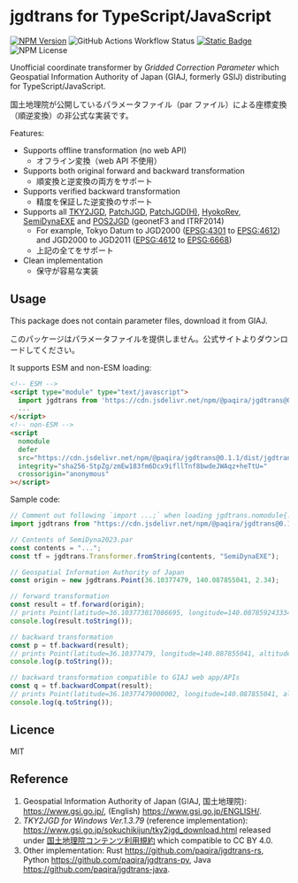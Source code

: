 # jgdtrans for TypeScript/JavaScript

[![NPM Version](https://img.shields.io/npm/v/%40paqira%2Fjgdtrans?logo=npm)](https://www.npmjs.com/package/@paqira/jgdtrans)
![GitHub Actions Workflow Status](https://img.shields.io/github/actions/workflow/status/paqira/jgdtrans-js/ci.yaml?logo=GitHub)
[![Static Badge](https://img.shields.io/badge/doc-passing-default)](https://paqira.github.io/jgdtrans-js/)
![NPM License](https://img.shields.io/npm/l/%40paqira%2Fjgdtrans)

Unofficial coordinate transformer by _Gridded Correction Parameter_
which Geospatial Information Authority of Japan (GIAJ, formerly GSIJ) distributing
for TypeScript/JavaScript.

国土地理院が公開しているパラメータファイル（par ファイル）による座標変換（順逆変換）の非公式な実装です。

Features:

- Supports offline transformation (no web API)
  - オフライン変換（web API 不使用）
- Supports both original forward and backward transformation
  - 順変換と逆変換の両方をサポート
- Supports verified backward transformation
  - 精度を保証した逆変換のサポート
- Supports all [TKY2JGD], [PatchJGD], [PatchJGD(H)], [HyokoRev], [SemiDynaEXE]
  and [POS2JGD] (geonetF3 and ITRF2014)
  - For example, Tokyo Datum to JGD2000 ([EPSG:4301] to [EPSG:4612])
    and JGD2000 to JGD2011 ([EPSG:4612] to [EPSG:6668])
  - 上記の全てをサポート
- Clean implementation
  - 保守が容易な実装

[TKY2JGD]: https://www.gsi.go.jp/sokuchikijun/tky2jgd.html
[PatchJGD]: https://vldb.gsi.go.jp/sokuchi/surveycalc/patchjgd/index.html
[PatchJGD(H)]: https://vldb.gsi.go.jp/sokuchi/surveycalc/patchjgd_h/index.html
[HyokoRev]: https://vldb.gsi.go.jp/sokuchi/surveycalc/hyokorev/hyokorev.html
[SemiDynaEXE]: https://vldb.gsi.go.jp/sokuchi/surveycalc/semidyna/web/index.html
[POS2JGD]: https://positions.gsi.go.jp/cdcs
[EPSG:4301]: https://epsg.io/4301
[EPSG:4612]: https://epsg.io/4612
[EPSG:6668]: https://epsg.io/6668

## Usage

This package does not contain parameter files, download it from GIAJ.

このパッケージはパラメータファイルを提供しません。公式サイトよりダウンロードしてください。

It supports ESM and non-ESM loading:

```html
<!-- ESM -->
<script type="module" type="text/javascript">
  import jgdtrans from 'https://cdn.jsdelivr.net/npm/@paqira/jgdtrans@0.1.1/dist/jgdtrans.js';
  ...
</script>
<!-- non-ESM -->
<script
  nomodule
  defer
  src="https://cdn.jsdelivr.net/npm/@paqira/jgdtrans@0.1.1/dist/jgdtrans.nomodule.min.js"
  integrity="sha256-StpZg/zmEw183fm6Dcx9ifllTnf8bwdeJWAqz+heTtU="
  crossorigin="anonymous"
></script>
```

Sample code:

```javascript
// Comment out following `import ...;` when loading jgdtrans.nomodule{.min}.js
import jgdtrans from "https://cdn.jsdelivr.net/npm/@paqira/jgdtrans@0.1.1/dist/jgdtrans.js";

// Contents of SemiDyna2023.par
const contents = "...";
const tf = jgdtrans.Transformer.fromString(contents, "SemiDynaEXE");

// Geospatial Information Authority of Japan
const origin = new jgdtrans.Point(36.10377479, 140.087855041, 2.34);

// forward transformation
const result = tf.forward(origin);
// prints Point(latitude=36.103773017086695, longitude=140.08785924333452, altitude=2.4363138578103)
console.log(result.toString());

// backward transformation
const p = tf.backward(result);
// prints Point(latitude=36.10377479, longitude=140.087855041, altitude=2.34)
console.log(p.toString());

// backward transformation compatible to GIAJ web app/APIs
const q = tf.backwardCompat(result);
// prints Point(latitude=36.10377479000002, longitude=140.087855041, altitude=2.339999999578243)
console.log(q.toString());
```

## Licence

MIT

## Reference

1. Geospatial Information Authority of Japan (GIAJ, 国土地理院):
   <https://www.gsi.go.jp/>,
   (English) <https://www.gsi.go.jp/ENGLISH/>.
2. _TKY2JGD for Windows Ver.1.3.79_ (reference implementation):
   <https://www.gsi.go.jp/sokuchikijun/tky2jgd_download.html>
   released under [国土地理院コンテンツ利用規約] which compatible to CC BY 4.0.
3. Other implementation:
   Rust <https://github.com/paqira/jgdtrans-rs>,
   Python <https://github.com/paqira/jgdtrans-py>,
   Java <https://github.com/paqira/jgdtrans-java>.

[国土地理院コンテンツ利用規約]: https://www.gsi.go.jp/kikakuchousei/kikakuchousei40182.html
